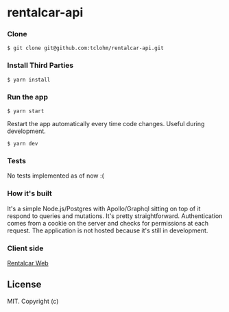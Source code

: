 # rentalcar-api

### Clone

```
$ git clone git@github.com:tclohm/rentalcar-api.git
```

### Install Third Parties

```
$ yarn install
```

### Run the app

```
$ yarn start
```

Restart the app automatically every time code changes. Useful during development.

```
$ yarn dev
```

### Tests

No tests implemented as of now :(

### How it's built

It's a simple Node.js/Postgres with Apollo/Graphql sitting on top of it respond to queries and mutations. It's pretty straightforward. Authentication comes from a cookie on the server and checks for permissions at each request.
The application is not hosted because it's still in development.

### Client side

[Rentalcar Web](https://github.com/tclohm/rentalcar)

## License

MIT. Copyright (c)
